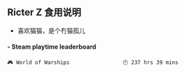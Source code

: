 ## Ricter Z 食用说明
- 喜欢猫猫，是个冇猫孤儿

<!-- steam-box start -->
#### - Steam playtime leaderboard
```text
🎮 World of Warships                 🕘 237 hrs 39 mins
```
<!-- Powered by https://github.com/YouEclipse/steam-box . -->
<!-- steam-box end -->
